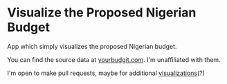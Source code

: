 # Visualize the Proposed Nigerian Budget

App which simply visualizes the proposed Nigerian budget.

You can find the source data at [yourbudgit.com](https://yourbudgit.com/). I'm unaffiliated with them.

I'm open to make pull requests, maybe for additional [visualizations](http://www.highcharts.com/)(?)
